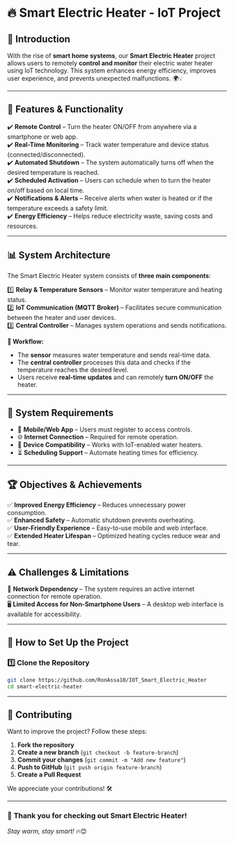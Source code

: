 # 🔥 Smart Electric Heater - IoT Project 

## 📌 Introduction
With the rise of **smart home systems**, our **Smart Electric Heater** project allows users to remotely **control and monitor** their electric water heater using IoT technology. This system enhances energy efficiency, improves user experience, and prevents unexpected malfunctions. 🌍💡

---

## 🚀 Features & Functionality
✔️ **Remote Control** – Turn the heater ON/OFF from anywhere via a smartphone or web app.  
✔️ **Real-Time Monitoring** – Track water temperature and device status (connected/disconnected).  
✔️ **Automated Shutdown** – The system automatically turns off when the desired temperature is reached.  
✔️ **Scheduled Activation** – Users can schedule when to turn the heater on/off based on local time.  
✔️ **Notifications & Alerts** – Receive alerts when water is heated or if the temperature exceeds a safety limit.  
✔️ **Energy Efficiency** – Helps reduce electricity waste, saving costs and resources.  

---

## 📊 **System Architecture**
The Smart Electric Heater system consists of **three main components**:

1️⃣ **Relay & Temperature Sensors** – Monitor water temperature and heating status.  
2️⃣ **IoT Communication (MQTT Broker)** – Facilitates secure communication between the heater and user devices.  
3️⃣ **Central Controller** – Manages system operations and sends notifications.  

**📡 Workflow:**  
- The **sensor** measures water temperature and sends real-time data.  
- The **central controller** processes this data and checks if the temperature reaches the desired level.  
- Users receive **real-time updates** and can remotely **turn ON/OFF** the heater.  

---

## 🎯 **System Requirements**
- 📱 **Mobile/Web App** – Users must register to access controls.
- 🌐 **Internet Connection** – Required for remote operation.
- 🔄 **Device Compatibility** – Works with IoT-enabled water heaters.
- ⏳ **Scheduling Support** – Automate heating times for efficiency.

---

## 🏆 **Objectives & Achievements**
✅ **Improved Energy Efficiency** – Reduces unnecessary power consumption.  
✅ **Enhanced Safety** – Automatic shutdown prevents overheating.  
✅ **User-Friendly Experience** – Easy-to-use mobile and web interface.  
✅ **Extended Heater Lifespan** – Optimized heating cycles reduce wear and tear.  

---

## ⚠️ **Challenges & Limitations**
🚧 **Network Dependency** – The system requires an active internet connection for remote operation.  
🖥️ **Limited Access for Non-Smartphone Users** – A desktop web interface is available for accessibility.  

---

## 🔧 **How to Set Up the Project**
### 1️⃣ Clone the Repository
```bash
git clone https://github.com/RonAssa10/IOT_Smart_Electric_Heater
cd smart-electric-heater
```

---

## 🤝 **Contributing**
Want to improve the project? Follow these steps:

1. **Fork the repository**  
2. **Create a new branch** (`git checkout -b feature-branch`)  
3. **Commit your changes** (`git commit -m "Add new feature"`)  
4. **Push to GitHub** (`git push origin feature-branch`)  
5. **Create a Pull Request**  

We appreciate your contributions! 🛠️

---

### 🎉 **Thank you for checking out Smart Electric Heater!**
_Stay warm, stay smart!_ 🔥😊
